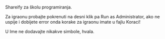 Shareify za školu programiranja.

Za igraonu probajte pokrenuti na desni klik pa Run as Administrator, ako ne uspije i dobijete error onda korake za igraonu imate u fajlu Koraci!

U Ime ne dodavajte nikakve simbole, hvala.
